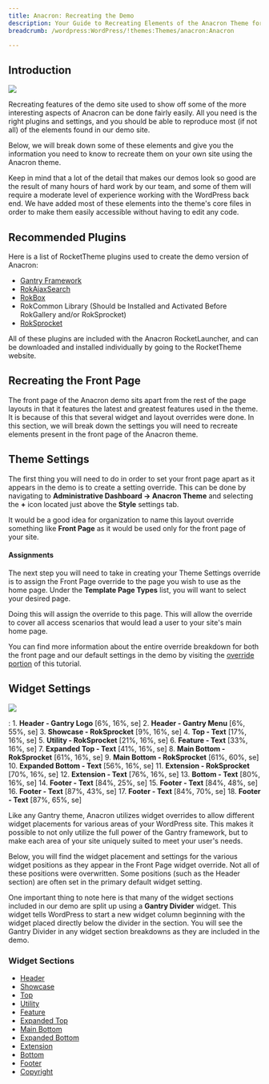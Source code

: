 ```yaml
---
title: Anacron: Recreating the Demo
description: Your Guide to Recreating Elements of the Anacron Theme for WordPress
breadcrumb: /wordpress:WordPress/!themes:Themes/anacron:Anacron

---
```


Introduction
-----

![][Anacron]

Recreating features of the demo site used to show off some of the more interesting aspects of Anacron can be done fairly easily. All you need is the right plugins and settings, and you should be able to reproduce most (if not all) of the elements found in our demo site. 

Below, we will break down some of these elements and give you the information you need to know to recreate them on your own site using the Anacron theme.

Keep in mind that a lot of the detail that makes our demos look so good are the result of many hours of hard work by our team, and some of them will require a moderate level of experience working with the WordPress back end. We have added most of these elements into the theme's core files in order to make them easily accessible without having to edit any code.

Recommended Plugins
-----

Here is a list of RocketTheme plugins used to create the demo version of Anacron:

* [Gantry Framework][gantry]
* [RokAjaxSearch][rokajaxsearch]
* [RokBox][rokbox]
* RokCommon Library (Should be Installed and Activated Before RokGallery and/or RokSprocket)
* [RokSprocket][roksprocket]

All of these plugins are included with the Anacron RocketLauncher, and can be downloaded and installed individually by going to the RocketTheme website.

Recreating the Front Page
-----

The front page of the Anacron demo sits apart from the rest of the page layouts in that it features the latest and greatest features used in the theme. It is because of this that several widget and layout overrides were done. In this section, we will break down the settings you will need to recreate elements present in the front page of the Anacron theme.

Theme Settings
-----

The first thing you will need to do in order to set your front page apart as it appears in the demo is to create a setting override. This can be done by navigating to **Administrative Dashboard -> Anacron Theme** and selecting the **+** icon located just above the **Style** settings tab. 

It would be a good idea for organization to name this layout override something like **Front Page** as it would be used only for the front page of your site.

#### Assignments

The next step you will need to take in creating your Theme Settings override is to assign the Front Page override to the page you wish to use as the home page. Under the **Template Page Types** list, you will want to select your desired page.

Doing this will assign the override to this page. This will allow the override to cover all access scenarios that would lead a user to your site's main home page.

You can find more information about the entire override breakdown for both the front page and our default settings in the demo by visiting the [override portion][demooverride] of this tutorial.

Widget Settings
-----

![][theme]

:   1. **Header - Gantry Logo** [6%, 16%, se]
    2. **Header - Gantry Menu** [6%, 55%, se]
    3. **Showcase - RokSprocket** [9%, 16%, se]
    4. **Top - Text** [17%, 16%, se]
    5. **Utility - RokSprocket** [21%, 16%, se]
    6. **Feature - Text** [33%, 16%, se]
    7. **Expanded Top - Text** [41%, 16%, se]
    8. **Main Bottom - RokSprocket** [61%, 16%, se]
    9. **Main Bottom - RokSprocket** [61%, 60%, se]
    10. **Expanded Bottom - Text** [56%, 16%, se]
    11. **Extension - RokSprocket** [70%, 16%, se]
    12. **Extension - Text** [76%, 16%, se]
    13. **Bottom - Text** [80%, 16%, se]
    14. **Footer - Text** [84%, 25%, se]
    15. **Footer - Text** [84%, 48%, se]
    16. **Footer - Text** [87%, 43%, se]
    17. **Footer - Text** [84%, 70%, se]
    18. **Footer - Text** [87%, 65%, se]

Like any Gantry theme, Anacron utilizes widget overrides to allow different widget placements for various areas of your WordPress site. This makes it possible to not only utilize the full power of the Gantry framework, but to make each area of your site uniquely suited to meet your user's needs.

Below, you will find the widget placement and settings for the various widget positions as they appear in the Front Page widget override. Not all of these positions were overwritten. Some positions (such as the Header section) are often set in the primary default widget setting.

One important thing to note here is that many of the widget sections included in our demo are split up using a **Gantry Divider** widget. This widget tells WordPress to start a new widget column beginning with the widget placed directly below the divider in the section. You will see the Gantry Divider in any widget section breakdowns as they are included in the demo.

### Widget Sections

* [Header][header]
* [Showcase][showcase]
* [Top][top]
* [Utility][utility]
* [Feature][feature]
* [Expanded Top][expandedtop]
* [Main Bottom][mainbottom]
* [Expanded Bottom][expandedbottom]
* [Extension][extension]
* [Bottom][bottom]
* [Footer][footer]
* [Copyright][copyright]

[gantry]: http://gantry-framework.org/download
[rokajaxsearch]: http://www.rockettheme.com/wordpress/plugins/rokajaxsearch
[rokbox]: http://www.rockettheme.com/wordpress/plugins/rokbox
[roksprocket]: http://www.rockettheme.com/wordpress/plugins/roksprocket
[Anacron]: assets/anacron.jpeg
[roksprocket]: ../../plugins/roksprocket/
[faq]: faq.md
[menu]: ../../start/menu.md
[override]: http://gantry-framework.org/documentation/wordpress/configure/
[header]: demo_header.md
[showcase]: demo_showcase.md
[top]: demo_top.md
[utility]: demo_utility.md
[feature]: demo_feature.md
[expandedtop]: demo_expandedtop.md
[mainbottom]: demo_mainbottom.md
[expandedbottom]: demo_expandedbottom.md
[extension]: demo_extension.md
[bottom]: demo_bottom.md
[footer]: demo_footer.md
[copyright]: demo_copyright.md
[demooverride]: demo_override.md
[theme]: assets/anacron2.jpeg
[scroll]: assets/scrollwidget.jpg